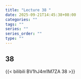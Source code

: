 ```yaml
---
title: "Lecture 38 "
date: 2025-09-21T14:45:38+08:00
categories: ""
tags: ""
series: ""
series_order: ""
type: ""
---
```


## 38

{{< bilibili BV1hJ4m1M7ZA 38 >}}


